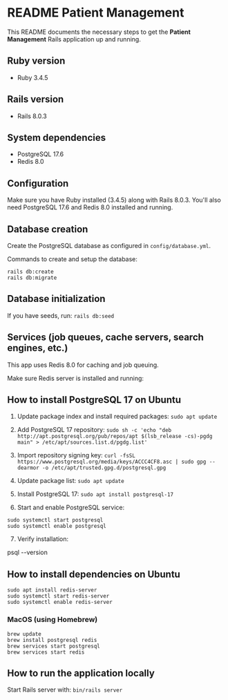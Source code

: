 # README Patient Management

This README documents the necessary steps to get the **Patient Management** Rails application up and running.

## Ruby version
- Ruby 3.4.5

## Rails version
- Rails 8.0.3

## System dependencies
- PostgreSQL 17.6
- Redis 8.0

## Configuration

Make sure you have Ruby installed (3.4.5) along with Rails 8.0.3. You'll also need PostgreSQL 17.6 and Redis 8.0 installed and running.

## Database creation

Create the PostgreSQL database as configured in `config/database.yml`.

Commands to create and setup the database:
```
rails db:create
rails db:migrate
```

## Database initialization

If you have seeds, run:
`rails db:seed`

## Services (job queues, cache servers, search engines, etc.)

This app uses Redis 8.0 for caching and job queuing.

Make sure Redis server is installed and running:

## How to install PostgreSQL 17 on Ubuntu

1. Update package index and install required packages:
`sudo apt update`
2. Add PostgreSQL 17 repository:
`sudo sh -c 'echo "deb http://apt.postgresql.org/pub/repos/apt $(lsb_release -cs)-pgdg main" > /etc/apt/sources.list.d/pgdg.list'`
3. Import repository signing key: 
`curl -fsSL https://www.postgresql.org/media/keys/ACCC4CF8.asc | sudo gpg --dearmor -o /etc/apt/trusted.gpg.d/postgresql.gpg`
4. Update package list:
`sudo apt update`
5. Install PostgreSQL 17:
`sudo apt install postgresql-17`

6. Start and enable PostgreSQL service:

```
sudo systemctl start postgresql
sudo systemctl enable postgresql
```

7. Verify installation:

psql --version

## How to install dependencies on Ubuntu
```
sudo apt install redis-server
sudo systemctl start redis-server
sudo systemctl enable redis-server
```

### MacOS (using Homebrew)
```
brew update
brew install postgresql redis
brew services start postgresql
brew services start redis
```

## How to run the application locally

Start Rails server with:
`bin/rails server`

